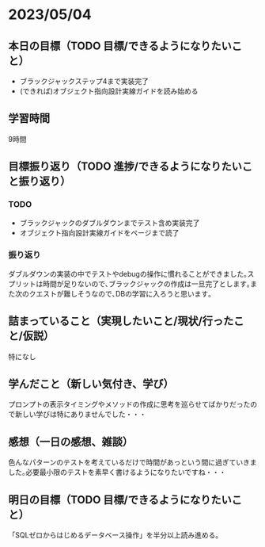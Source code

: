 # 2023/05/04
## 本日の目標（TODO 目標/できるようになりたいこと）
- ブラックジャックステップ4まで実装完了
- (できれば)オブジェクト指向設計実線ガイドを読み始める
## 学習時間
9時間
## 目標振り返り（TODO 進捗/できるようになりたいこと振り返り）
### TODO
- ブラックジャックのダブルダウンまでテスト含め実装完了
- オブジェクト指向設計実線ガイドをページまで読了
### 振り返り
ダブルダウンの実装の中でテストやdebugの操作に慣れることができました｡スプリットは時間が足りないので､ブラックジャックの作成は一旦完了とします｡また次のクエストが難しそうなので､DBの学習に入ろうと思います｡
## 詰まっていること（実現したいこと/現状/行ったこと/仮説）
特になし
## 学んだこと（新しい気付き、学び）
プロンプトの表示タイミングやメソッドの作成に思考を巡らせてばかりだったので新しい学びは特にありませんでした・・・
## 感想（一日の感想、雑談）
色んなパターンのテストを考えているだけで時間があっという間に過ぎていきました｡必要最小限のテストを素早く書けるようになりたいですね・・・
## 明日の目標（TODO 目標/できるようになりたいこと）
「SQLゼロからはじめるデータベース操作」を半分以上読み進める｡